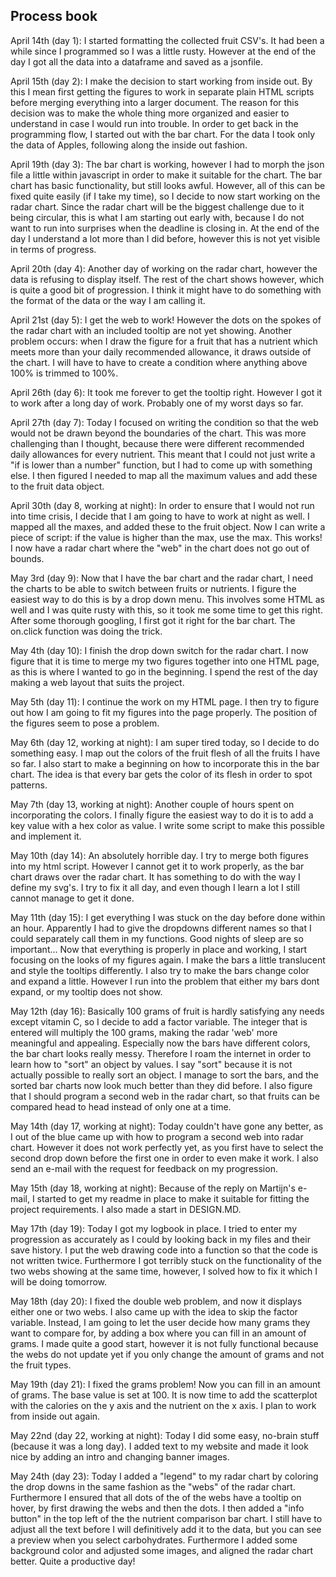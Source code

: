 ## Process book 

April 14th (day 1): I started formatting the collected fruit CSV's. It had been a while since I programmed so I was a little rusty. However at the end of the day I got all the data into a dataframe and saved as a jsonfile. 

April 15th (day 2): I make the decision to start working from inside out. By this I mean first getting the figures to work in separate plain HTML scripts before merging everything into a larger document. The reason for this decision was to make the whole thing more organized and easier to understand in case I would run into trouble. In order to get back in the programming flow, I started out with the bar chart. For the data I took only the data of Apples, following along the inside out fashion. 

April 19th (day 3): The bar chart is working, however I had to morph the json file a little within javascript in order to make it suitable for the chart. The bar chart has basic functionality, but still looks awful. However, all of this can be fixed quite easily (if I take my time), so I decide to now start working on the radar chart. Since the radar chart will be the biggest challenge due to it being circular, this is what I am starting out early with, because I do not want to run into surprises when the deadline is closing in. At the end of the day I understand a lot more than I did before, however this is not yet visible in terms of progress. 

April 20th (day 4): Another day of working on the radar chart, however the data is refusing to display itself. The rest of the chart shows however, which is quite a good bit of progression. I think it might have to do something with the format of the data or the way I am calling it. 

April 21st (day 5): I get the web to work! However the dots on the spokes of the radar chart with an included tooltip are not yet showing. Another problem occurs: when I draw the figure for a fruit that has a nutrient which meets more than your daily recommended allowance, it draws outside of the chart. I will have to have to create a condition where anything above 100% is trimmed to 100%. 

April 26th (day 6): It took me forever to get the tooltip right. However I got it to work after a long day of work. Probably one of my worst days so far. 

April 27th (day 7): Today I focused on writing the condition so that the web would not be drawn beyond the boundaries of the chart. This was more challenging than I thought, because there were different recommended daily allowances for every nutrient. This meant that I could not just write a "if is lower than a number" function, but I had to come up with something else. I then figured I needed to map all the maximum values and add these to the fruit data object. 

April 30th (day 8, working at night): In order to ensure that I would not run into time crisis, I decide that I am going to have to work at night as well. I mapped all the maxes, and added these to the fruit object. Now I can write a piece of script: if the value is higher than the max, use the max. This works! I now have a radar chart where the "web" in the chart does not go out of bounds. 

May 3rd (day 9): Now that I have the bar chart and the radar chart, I need the charts to be able to switch between fruits or nutrients. I figure the easiest way to do this is by a drop down menu. This involves some HTML as well and I was quite rusty with this, so it took me some time to get this right. After some thorough googling, I first got it right for the bar chart. The on.click function was doing the trick. 

May 4th (day 10): I finish the drop down switch for the radar chart. I now figure that it is time to merge my two figures together into one HTML page, as this is where I wanted to go in the beginning. I spend the rest of the day making a web layout that suits the project. 

May 5th (day 11): I continue the work on my HTML page. I then try to figure out how I am going to fit my figures into the page properly. The position of the figures seem to pose a problem. 

May 6th (day 12, working at night): I am super tired today, so I decide to do something easy. I map out the colors of the fruit flesh of all the fruits I have so far. I also start to make a beginning on how to incorporate this in the bar chart. The idea is that every bar gets the color of its flesh in order to spot patterns. 

May 7th (day 13, working at night): Another couple of hours spent on incorporating the colors. I finally figure the easiest way to do it is to add a key value with a hex color as value. I write some script to make this possible and implement it. 

May 10th (day 14): An absolutely horrible day. I try to merge both figures into my html script. However I cannot get it to work properly, as the bar chart draws over the radar chart. It has something to do with the way I define my svg's. I try to fix it all day, and even though I learn a lot I still cannot manage to get it done. 

May 11th (day 15): I get everything I was stuck on the day before done within an hour. Apparently I had to give the dropdowns different names so that I could separately call them in my functions. Good nights of sleep are so important... Now that everything is properly in place and working, I start focusing on the looks of my figures again. I make the bars a little translucent and style the tooltips differently. I also try to make the bars change color and expand a little. However I run into the problem that either my bars dont expand, or my tooltip does not show. 

May 12th (day 16): Basically 100 grams of fruit is hardly satisfying any needs except vitamin C, so I decide to add a factor variable. The integer that is entered will multiply the 100 grams, making the radar 'web' more meaningful and appealing. Especially now the bars have different colors, the bar chart looks really messy. Therefore I roam the internet in order to learn how to "sort" an object by values. I say "sort" because it is not actually possible to really sort an object. I manage to sort the bars, and the sorted bar charts now look much better than they did before. I also figure that I should program a second web in the radar chart, so that fruits can be compared head to head instead of only one at a time. 

May 14th (day 17, working at night): Today couldn't have gone any better, as I out of the blue came up with how to program a second web into radar chart. However it does not work perfectly yet, as you first have to select the second drop down before the first one in order to even make it work. I also send an e-mail with the request for feedback on my progression. 

May 15th (day 18, working at night): Because of the reply on Martijn's e-mail, I started to get my readme in place to make it suitable for fitting the project requirements. I also made a start in DESIGN.MD. 

May 17th (day 19): Today I got my logbook in place. I tried to enter my progression as accurately as I could by looking back in my files and their save history. I put the web drawing code into a function so that the code is not written twice. Furthermore I got terribly stuck on the functionality of the two webs showing at the same time, however, I solved how to fix it which I will be doing tomorrow. 

May 18th (day 20): I fixed the double web problem, and now it displays either one or two webs. I also came up with the idea to skip the factor variable. Instead, I am going to let the user decide how many grams they want to compare for, by adding a box where you can fill in an amount of grams. I made quite a good start, however it is not fully functional because the webs do not update yet if you only change the amount of grams and not the fruit types. 

May 19th (day 21): I fixed the grams problem! Now you can fill in an amount of grams. The base value is set at 100. It is now time to add the scatterplot with the calories on the y axis and the nutrient on the x axis. I plan to work from inside out again.

May 22nd (day 22, working at night): Today I did some easy, no-brain stuff (because it was a long day). I added text to my website and made it look nice by adding an intro and changing banner images. 

May 24th (day 23): Today I added a "legend" to my radar chart by coloring the drop downs in the same fashion as the "webs" of the radar chart. Furthermore I ensured that all dots of the of the webs have a tooltip on hover, by first drawing the webs and then the dots. I then added a "info button" in the top left of the the nutrient comparison bar chart. I still have to adjust all the text before I will definitively add it to the data, but you can see a preview when you select carbohydrates. Furthermore I added some background color and adjusted some images, and aligned the radar chart better. Quite a productive day! 

